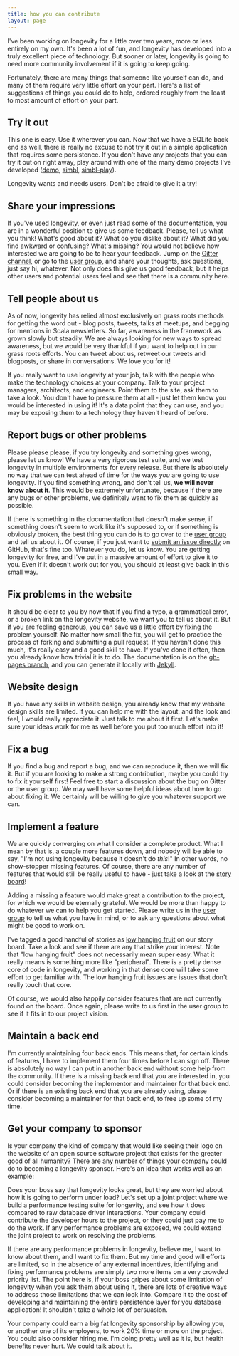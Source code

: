 ```yaml
---
title: how you can contribute
layout: page
---
```


I've been working on longevity for a little over two years, more or
less entirely on my own. It's been a lot of fun, and longevity has
developed into a truly excellent piece of technology. But sooner or
later, longevity is going to need more community involvement if it is
going to keep going.

Fortunately, there are many things that someone like yourself can do,
and many of them require very little effort on your part. Here's a
list of suggestions of things you could do to help, ordered roughly
from the least to most amount of effort on your part.

## Try it out

This one is easy. Use it wherever you can. Now that we have a SQLite
back end as well, there is really no excuse to not try it out in a
simple application that requires some persistence. If you don't have
any projects that you can try it out on right away, play around with
one of the many demo projects I've developed
([demo](https://github.com/longevityframework/demo),
[simbl](https://github.com/longevityframework/simbl),
[simbl-play](https://github.com/longevityframework/simbl-play)).

Longevity wants and needs users. Don't be afraid to give it a try!

## Share your impressions

If you've used longevity, or even just read some of the documentation,
you are in a wonderful position to give us some feedback. Please, tell
us what you think! What's good about it? What do you dislike about it?
What did you find awkward or confusing? What's missing? You would not
believe how interested we are going to be to hear your feedback. Jump
on the [Gitter
channel](https://gitter.im/longevityframework/longevity), or go to the
[user group](https://groups.google.com/forum/#!forum/longevity-users), and
share your thoughts, ask questions, just say hi, whatever. Not only
does this give us good feedback, but it helps other users and
potential users feel and see that there is a community here.

## Tell people about us

As of now, longevity has relied almost exclusively on grass roots
methods for getting the word out - blog posts, tweets, talks at
meetups, and begging for mentions in Scala newsletters. So far,
awareness in the framework as grown slowly but steadily. We are always
looking for new ways to spread awareness, but we would be very
thankful if you want to help out in our grass roots efforts. You can
tweet about us, retweet our tweets and blogposts, or share in
conversations. We love you for it!

If you really want to use longevity at your job, talk with the people
who make the technology choices at your company. Talk to your project
managers, architects, and engineers. Point them to the site, ask them
to take a look. You don't have to pressure them at all - just let them
know you would be interested in using it! It's a data point that they
can use, and you may be exposing them to a technology they haven't
heard of before.

## Report bugs or other problems

Please please please, if you try longevity and something goes wrong,
please let us know! We have a very rigorous test suite, and we test
longevity in multiple environments for every release. But there is
absolutely no way that we can test ahead of time for the ways *you*
are going to use longevity. If you find something wrong, and don't
tell us, **we will never know about it**. This would be extremely
unfortunate, because if there are any bugs or other problems, we
definitely want to fix them as quickly as possible.

If there is something in the documentation that doesn't make sense, if
something doesn't seem to work like it's supposed to, or if something
is obviously broken, the best thing you can do is to go over to the
[user group](https://groups.google.com/forum/#!forum/longevity-users)
and tell us about it. Of course, if you just want to [submit an issue
directly](https://github.com/longevityframework/longevity/issues) on
GitHub, that's fine too. Whatever you do, let us know. You are getting
longevity for free, and I've put in a massive amount of effort to give
it to you. Even if it doesn't work out for you, you should at least
give back in this small way.

## Fix problems in the website

It should be clear to you by now that if you find a typo, a
grammatical error, or a broken link on the longevity website, we want
you to tell us about it. But if you are feeling generous, you can save
us a little effort by fixing the problem yourself. No matter how small
the fix, you will get to practice the process of forking and
submitting a pull request. If you haven't done this much, it's really
easy and a good skill to have. If you've done it often, then you
already know how trivial it is to do. The documentation is on the
[gh-pages
branch](https://github.com/longevityframework/longevity/tree/gh-pages),
and you can generate it locally with [Jekyll](https://jekyllrb.com/).

## Website design

If you have any skills in website design, you already know that my
website design skills are limited. If you can help me with the layout,
and the look and feel, I would really appreciate it. Just talk to me
about it first. Let's make sure your ideas work for me as well before
you put too much effort into it!

## Fix a bug

If you find a bug and report a bug, and we can reproduce it, then we
will fix it. But if you are looking to make a strong contribution,
maybe you could try to fix it yourself first! Feel free to start a
discussion about the bug on Gitter or the user group. We may
well have some helpful ideas about how to go about fixing it. We
certainly will be willing to give you whatever support we can.

## Implement a feature

We are quickly converging on what I consider a complete product. What
I mean by that is, a couple more features down, and nobody will be
able to say, "I'm not using longevity because it doesn't do *this*!"
In other words, no show-stopper missing features. Of course, there are
any number of features that would still be really useful to have -
just take a look at the [story
board](https://www.pivotaltracker.com/n/projects/1231978)!

Adding a missing a feature would make great a contribution to the
project, for which we would be eternally grateful. We would be more
than happy to do whatever we can to help you get started. Please write
us in the [user
group](https://groups.google.com/forum/#!forum/longevity-users) to
tell us what you have in mind, or to ask any questions about what
might be good to work on.

I've tagged a good handful of stories as [low hanging
fruit](https://www.pivotaltracker.com/n/projects/1231978/search?q=label%3A%22low%20hanging%20fruit%22)
on our story board. Take a look and see if there are any that strike
your interest. Note that "low hanging fruit" does not necessarily mean
super easy. What it really means is something more like "peripheral".
There is a pretty dense core of code in longevity, and working in that
dense core will take some effort to get familiar with. The low hanging
fruit issues are issues that don't really touch that core.

Of course, we would also happily consider features that are not
currently found on the board. Once again, please write to us first in
the user group to see if it fits in to our project vision.

## Maintain a back end

I'm currently maintaining four back ends. This means that, for certain
kinds of features, I have to implement them four times before I can
sign off. There is absolutely no way I can put in another back end
without some help from the community. If there is a missing back end
that you are interested in, you could consider becoming the
implementor and maintainer for that back end. Or if there is an
existing back end that you are already using, please consider
becoming a maintainer for that back end, to free up some of my time.

## Get your company to sponsor

Is your company the kind of company that would like seeing their logo
on the website of an open source software project that exists for the
greater good of all humanity? There are any number of things your
company could do to becoming a longevity sponsor. Here's an idea that
works well as an example:

Does your boss say that longevity looks great, but they are worried
about how it is going to perform under load? Let's set up a joint
project where we build a performance testing suite for longevity, and
see how it does compared to raw database driver interactions. Your
company could contribute the developer hours to the project, or they
could just pay me to do the work. If any performance problems are
exposed, we could extend the joint project to work on resolving the
problems.

If there are any performance problems in longevity, believe me, I want
to know about them, and I want to fix them. But my time and good will
efforts are limited, so in the absence of any external incentives,
identifying and fixing performance problems are simply two more items
on a very crowded priority list. The point here is, if your boss
gripes about some limitation of longevity when you ask them about
using it, there are lots of creative ways to address those limitations
that we can look into. Compare it to the cost of developing and
maintaining the entire persistence layer for you database application!
It shouldn't take a whole lot of persuasion.

Your company could earn a big fat longevity sponsorship by allowing
you, or another one of its employers, to work 20% time or more on the
project. You could also consider hiring me. I'm doing pretty well as
it is, but health benefits never hurt. We could talk about it.
